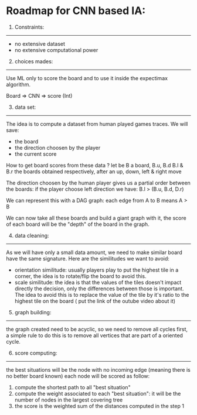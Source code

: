 Roadmap for CNN based IA:
=========================

1. Constraints:
---------------

- no extensive dataset
- no extensive computational power

2. choices mades:
-----------------

Use ML only to score the board and to use it inside the expectimax algorithm.

Board => CNN => score (Int)

3. data set:
------------

The idea is to compute a dataset from human played games traces. We will save:
- the board
- the direction choosen by the player
- the current score

How to get board scores from these data ?
let be B a board, B.u, B.d B.l & B.r the boards obtained respectively, after an up, down, left & right move

The direction choosen by the human player gives us a partial order between the boards:
if the player choose left direction we have: B.l > (B.u, B.d, D.r)

We can represent this with a DAG graph: each edge from A to B means A > B

We can now take all these boards and build a giant graph with it, the score of each board will be the "depth" of the board in the graph.

4. data cleaning:
-----------------

As we will have only a small data amount, we need to make similar board have the same signature.
Here are the similitudes we want to avoid:
- orientation similitude: usually players play to put the highest tile in a corner, the idea is to rotate/flip the board to avoid this.
- scale similitude: the idea is that the values of the tiles doesn't impact directly the decision, only the differences between those is important. The idea to avoid this is to replace the value of the tile by it's ratio to the highest tile on the board ( put the link of the outube video about it)

5. graph building:
------------------

the graph created need to be acyclic, so we need to remove all cycles first, a simple rule to do this is to remove all vertices that are part of a oriented cycle.

6. score computing:
-------------------

the best situations will be the node with no incoming edge (meaning there is no better board known)
each node will be scored as follow:
1. compute the shortest path to all "best situation"
2. compute the weight associated to each "best situation": it will be the number of nodes in the largest covering tree
3. the score is the weighted sum of the distances computed in the step 1

